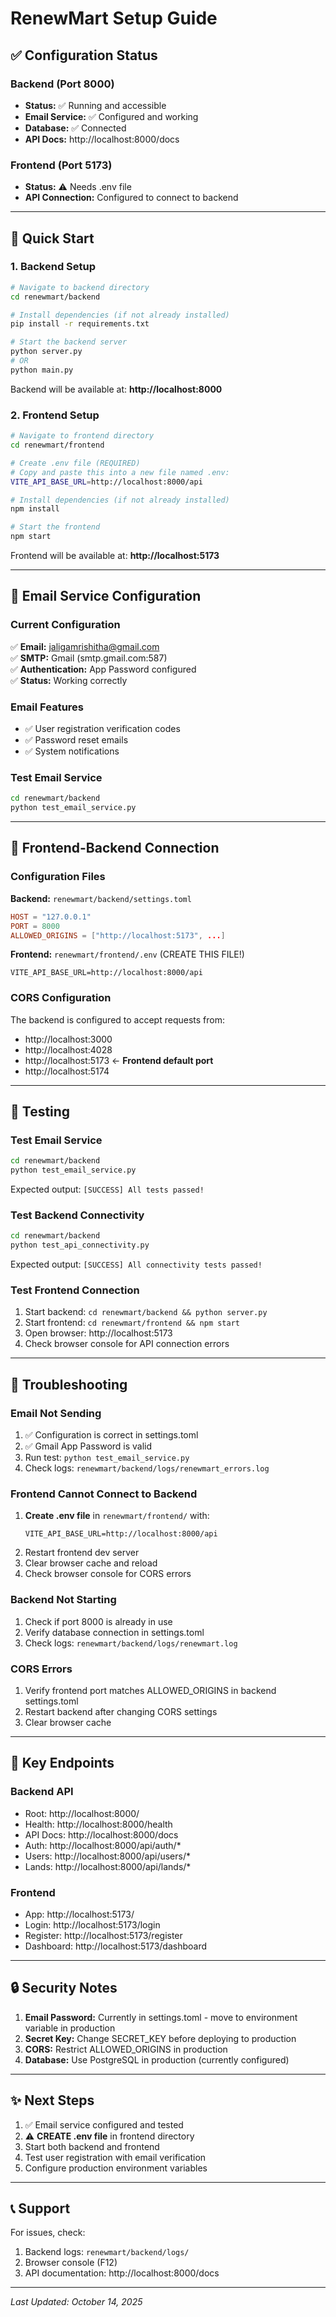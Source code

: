 # RenewMart Setup Guide

## ✅ Configuration Status

### Backend (Port 8000)
- **Status:** ✅ Running and accessible
- **Email Service:** ✅ Configured and working
- **Database:** ✅ Connected
- **API Docs:** http://localhost:8000/docs

### Frontend (Port 5173)
- **Status:** ⚠️ Needs .env file
- **API Connection:** Configured to connect to backend

---

## 🚀 Quick Start

### 1. Backend Setup

```bash
# Navigate to backend directory
cd renewmart/backend

# Install dependencies (if not already installed)
pip install -r requirements.txt

# Start the backend server
python server.py
# OR
python main.py
```

Backend will be available at: **http://localhost:8000**

### 2. Frontend Setup

```bash
# Navigate to frontend directory
cd renewmart/frontend

# Create .env file (REQUIRED)
# Copy and paste this into a new file named .env:
VITE_API_BASE_URL=http://localhost:8000/api

# Install dependencies (if not already installed)
npm install

# Start the frontend
npm start
```

Frontend will be available at: **http://localhost:5173**

---

## 📧 Email Service Configuration

### Current Configuration
✅ **Email:** jaligamrishitha@gmail.com  
✅ **SMTP:** Gmail (smtp.gmail.com:587)  
✅ **Authentication:** App Password configured  
✅ **Status:** Working correctly

### Email Features
- ✅ User registration verification codes
- ✅ Password reset emails
- ✅ System notifications

### Test Email Service
```bash
cd renewmart/backend
python test_email_service.py
```

---

## 🔗 Frontend-Backend Connection

### Configuration Files

**Backend:** `renewmart/backend/settings.toml`
```toml
HOST = "127.0.0.1"
PORT = 8000
ALLOWED_ORIGINS = ["http://localhost:5173", ...]
```

**Frontend:** `renewmart/frontend/.env` (CREATE THIS FILE!)
```env
VITE_API_BASE_URL=http://localhost:8000/api
```

### CORS Configuration
The backend is configured to accept requests from:
- http://localhost:3000
- http://localhost:4028
- http://localhost:5173 ← **Frontend default port**
- http://localhost:5174

---

## 🧪 Testing

### Test Email Service
```bash
cd renewmart/backend
python test_email_service.py
```
Expected output: `[SUCCESS] All tests passed!`

### Test Backend Connectivity
```bash
cd renewmart/backend
python test_api_connectivity.py
```
Expected output: `[SUCCESS] All connectivity tests passed!`

### Test Frontend Connection
1. Start backend: `cd renewmart/backend && python server.py`
2. Start frontend: `cd renewmart/frontend && npm start`
3. Open browser: http://localhost:5173
4. Check browser console for API connection errors

---

## 🐛 Troubleshooting

### Email Not Sending
1. ✅ Configuration is correct in settings.toml
2. ✅ Gmail App Password is valid
3. Run test: `python test_email_service.py`
4. Check logs: `renewmart/backend/logs/renewmart_errors.log`

### Frontend Cannot Connect to Backend
1. **Create .env file** in `renewmart/frontend/` with:
   ```
   VITE_API_BASE_URL=http://localhost:8000/api
   ```
2. Restart frontend dev server
3. Clear browser cache and reload
4. Check browser console for CORS errors

### Backend Not Starting
1. Check if port 8000 is already in use
2. Verify database connection in settings.toml
3. Check logs: `renewmart/backend/logs/renewmart.log`

### CORS Errors
1. Verify frontend port matches ALLOWED_ORIGINS in backend settings.toml
2. Restart backend after changing CORS settings
3. Clear browser cache

---

## 📝 Key Endpoints

### Backend API
- Root: http://localhost:8000/
- Health: http://localhost:8000/health
- API Docs: http://localhost:8000/docs
- Auth: http://localhost:8000/api/auth/*
- Users: http://localhost:8000/api/users/*
- Lands: http://localhost:8000/api/lands/*

### Frontend
- App: http://localhost:5173/
- Login: http://localhost:5173/login
- Register: http://localhost:5173/register
- Dashboard: http://localhost:5173/dashboard

---

## 🔒 Security Notes

1. **Email Password:** Currently in settings.toml - move to environment variable in production
2. **Secret Key:** Change SECRET_KEY before deploying to production
3. **CORS:** Restrict ALLOWED_ORIGINS in production
4. **Database:** Use PostgreSQL in production (currently configured)

---

## ✨ Next Steps

1. ✅ Email service configured and tested
2. ⚠️ **CREATE .env file** in frontend directory
3. Start both backend and frontend
4. Test user registration with email verification
5. Configure production environment variables

---

## 📞 Support

For issues, check:
1. Backend logs: `renewmart/backend/logs/`
2. Browser console (F12)
3. API documentation: http://localhost:8000/docs

---

*Last Updated: October 14, 2025*

